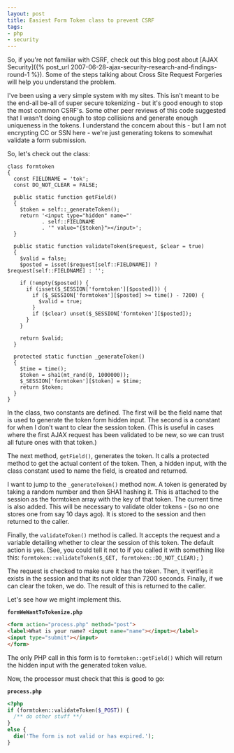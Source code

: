```yaml
---
layout: post
title: Easiest Form Token class to prevent CSRF
tags:
- php
- security
---
```

So, if you're not familiar with CSRF, check out this blog post about [AJAX Security]({% post_url 2007-06-28-ajax-security-research-and-findings-round-1 %}).  Some of the steps talking about Cross Site Request Forgeries will help you understand the problem.

I've been using a very simple system with my sites.  This isn't meant to be the end-all be-all of super secure tokenizing - but it's good enough to stop the most common CSRF's.  Some other peer reviews of this code suggested that I wasn't doing enough to stop collisions and generate enough uniqueness in the tokens.  I understand the concern about this - but I am not encrypting CC or SSN here - we're just generating tokens to somewhat validate a form submission.

So, let's check out the class:

```php?start_inline=1
class formtoken
{
  const FIELDNAME = 'tok';
  const DO_NOT_CLEAR = FALSE;

  public static function getField()
  {
    $token = self::_generateToken();
    return '<input type="hidden" name="' 
           . self::FIELDNAME 
           . '" value="{$token}"></input>';
  }

  public static function validateToken($request, $clear = true)
  {
    $valid = false;
    $posted = isset($request[self::FIELDNAME]) ? $request[self::FIELDNAME] : '';

    if (!empty($posted)) {
      if (isset($_SESSION['formtoken'][$posted])) {
        if ($_SESSION['formtoken'][$posted] >= time() - 7200) {
          $valid = true;
        }
        if ($clear) unset($_SESSION['formtoken'][$posted]);
      }
    }

    return $valid;
  }

  protected static function _generateToken()
  {
    $time = time();
    $token = sha1(mt_rand(0, 1000000));
    $_SESSION['formtoken'][$token] = $time;
    return $token;
  }
}
```

In the class, two constants are defined.  The first will be the field name that is used to generate the token form hidden input.  The second is a constant for when I don't want to clear the session token.  (This is useful in cases where the first AJAX request has been validated to be new, so we can trust all future ones with that token.)

The next method, `getField()`, generates the token.  It calls a protected method to get the actual content of the token.  Then, a hidden input, with the class constant used to name the field, is created and returned.

I want to jump to the `_generateToken()` method now.  A token is generated by taking a random number and then SHA1 hashing it.  This is attached to the session as the formtoken array with the key of that token.  The current time is also added.  This will be necessary to validate older tokens - (so no one stores one from say 10 days ago).  It is stored to the session and then returned to the caller.

Finally, the `validateToken()` method is called.  It accepts the request and a variable detailing whether to clear the session of this token.  The default action is yes.  (See, you could tell it not to if you called it with something like this: `formtoken::validateToken($_GET, formtoken::DO_NOT_CLEAR);` )

The request is checked to make sure it has the token.  Then, it verifies it exists in the session and that its not older than 7200 seconds.  Finally, if we can clear the token, we do.  The result of this is returned to the caller.

Let's see how we might implement this.

**`formWeWantToTokenize.php`**
```html
<form action="process.php" method="post">
<label>What is your name? <input name="name"></input></label>
<input type="submit"></input>
</form>
```

The only PHP call in this form is to `formtoken::getField()` which will return the hidden input with the generated token value.

Now, the processor must check that this is good to go:

**`process.php`**
```php
<?php
if (formtoken::validateToken($_POST)) {
  /** do other stuff **/
}
else {
  die('The form is not valid or has expired.');
}
```
